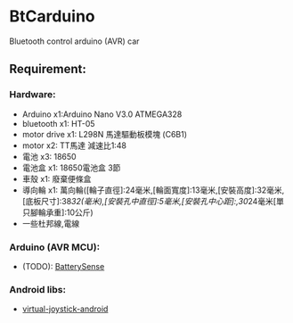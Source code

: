 # BtCarduino
Bluetooth control arduino (AVR) car

## Requirement:
### Hardware:
- Arduino x1:Arduino Nano V3.0 ATMEGA328
- bluetooth x1: HT-05
- motor drive x1: L298N 馬達驅動板模塊 (C6B1)
- motor x2: TT馬達 減速比1:48 
- 電池 x3: 18650
- 電池盒 x1: 18650電池盒 3節
- 車殼 x1: 廢棄便條盒
- 導向輪 x1: 萬向輪([輪子直徑]:24毫米,[輪面寬度]:13毫米,[安裝高度]:32毫米,[底板尺寸]:38*32(毫米),[安裝孔中直徑]:5毫米,[安裝孔中心距]:,30*24毫米[單只腳輪承重]:10公斤)
- 一些杜邦線,電線

### Arduino (AVR MCU):
- (TODO): [BatterySense](https://github.com/rlogiacco/BatterySense)

### Android libs:
- [virtual-joystick-android](https://github.com/controlwear/virtual-joystick-android.git)
